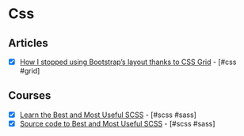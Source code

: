 # Css

## Articles

- [x] [How I stopped using Bootstrap’s layout thanks to CSS Grid](https://blog.theodo.fr/2018/03/stop-using-bootstrap-layout-thanks-to-css-grid/) - [#css #grid]

## Courses

- [x] [Learn the Best and Most Useful SCSS](https://egghead.io/courses/learn-the-best-and-most-useful-scss) - [#scss #sass]
- [x] [Source code to Best and Most Useful SCSS](https://github.com/Pickra/SassyEgghead) - [#scss #sass]

